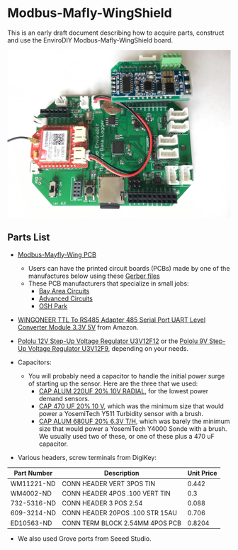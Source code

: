 # Modbus-Mafly-WingShield

This is an early draft document describing how to acquire parts, construct and use the EnviroDIY Modbus-Mafly-WingShield board.

<img src="https://github.com/EnviroDIY/SensorModbusMaster/blob/master/hardware/Modbus-Mayfly_WingShield/Photos/IMG_6733.JPG"  width="600">

## Parts List

- [Modbus-Mayfly-Wing PCB](https://github.com/EnviroDIY/SensorModbusMaster/blob/master/hardware/Modbus-Mayfly_WingShield/Board_Mrk1.png)
  - Users can have the printed circuit boards (PCBs) made by one of the manufactures below using these [Gerber files](https://github.com/EnviroDIY/SensorModbusMaster/blob/master/hardware/Modbus-Mayfly_WingShield/RS485_Mayfly_Gerbers.zip)
  - These PCB manufacturers that specialize in small jobs:
    - [Bay Area Circuits](https://store.bayareacircuits.com)
    - [Advanced Circuits](http://www.4pcb.com)
    - [OSH Park](https://oshpark.com)

- [WINGONEER TTL To RS485 Adapter 485 Serial Port UART Level Converter Module 3.3V 5V](https://www.amazon.com/gp/product/B06XHH6B6R) from Amazon.

- [Pololu 12V Step-Up Voltage Regulator U3V12F12](https://www.pololu.com/product/2117) or the [Pololu 9V Step-Up Voltage Regulator U3V12F9](https://www.pololu.com/product/2116), depending on your needs.
* Capacitors:
  - You will probably need a capacitor to handle the initial power surge of starting up the sensor. Here are the three that we used:
      * [CAP ALUM 220UF 20% 10V RADIAL](https://www.digikey.com/product-detail/en/wurth-electronics-inc/860020273009/732-8911-1-ND/5728854), for the lowest power demand sensors.
      * [CAP 470 UF 20% 10 V](https://www.digikey.com/product-detail/en/wurth-electronics-inc/860010273011/732-8708-1-ND/5728660), which was the minimum size that would power a YosemiTech Y511 Turbidity sensor with a brush.
      * [CAP ALUM 680UF 20% 6.3V T/H](https://www.digikey.com/product-detail/en/rubycon/6.3ZLQ680MEFC6.3X11/1189-3597-ND/6049820), which was barely the minimum size that would power a YosemiTech Y4000 Sonde with a brush. We usually used two of these, or one of these plus a 470 uF capacitor.

* Various headers, screw terminals from DigiKey:

Part Number | Description | Unit Price
-- | -- | --
WM11221-ND | CONN HEADER VERT 3POS TIN | 0.442
WM4002-ND | CONN HEADER 4POS .100 VERT TIN | 0.3
732-5316-ND | CONN HEADER 3 POS 2.54 | 0.088
609-3214-ND | CONN HEADER 20POS .100 STR 15AU | 0.706
ED10563-ND | CONN TERM BLOCK 2.54MM 4POS PCB | 0.8204

* We also used Grove ports from Seeed Studio.

